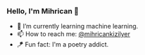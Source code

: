 ### Hello, I'm Mihrican 👋


- 🌱 I’m currently learning machine learning.
- 📫 How to reach me: [@mihricankizilyer](https://www.linkedin.com/in/mihricankizilyer/)
- 🪁 Fun fact: I'm a poetry addict. 

 
